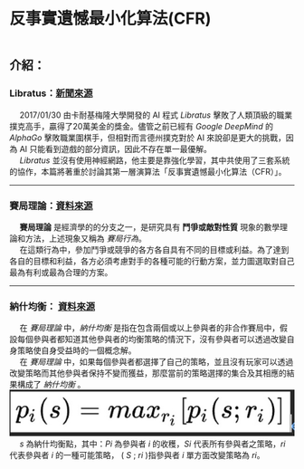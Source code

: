 # 反事實遺憾最小化算法(CFR)

```

```

## 介紹： 

### Libratus：[新聞來源](https://ppfocus.com/0/sp8254d02.html)
&ensp;&ensp; 2017/01/30 由卡耐基梅隆大學開發的 AI 程式 *Libratus* 擊敗了人類頂級的職業撲克高手，贏得了20萬美金的獎金。儘管之前已經有 *Google DeepMind* 的 *AlphaGo* 擊敗職業圍棋手，但相對而言德州撲克對於 AI 來說卻是更大的挑戰，因為 AI 只能看到遊戲的部分資訊，因此不存在單一最優解。<br>
&ensp;&ensp; *Libratus* 並沒有使用神經網路，他主要是靠強化學習，其中共使用了三套系統的協作，本篇將著重於討論其第一層演算法「反事實遺憾最小化算法（CFR）」。

---

### 賽局理論：[資料來源](https://zh.wikipedia.org/zh-tw/%E5%8D%9A%E5%BC%88%E8%AE%BA)
&ensp;&ensp; **賽局理論** 是經濟學的的分支之一，是研究具有 **鬥爭或敵對性質** 現象的數學理論和方法，上述現象又稱為 *賽局行為*。<br>
&ensp;&ensp; 在這類行為中，參加鬥爭或競爭的各方各自具有不同的目標或利益。為了達到各自的目標和利益，各方必須考慮對手的各種可能的行動方案，並力圖選取對自己最為有利或最為合理的方案。

---

### 納什均衡： [資料來源](https://zh.wikipedia.org/wiki/%E7%BA%B3%E4%BB%80%E5%9D%87%E8%A1%A1)
&ensp;&ensp; 在 *賽局理論* 中，*納什均衡* 是指在包含兩個或以上參與者的非合作賽局中，假設每個參與者都知道其他參與者的均衡策略的情況下，沒有參與者可以透過改變自身策略使自身受益時的一個概念解。<br>
&ensp;&ensp; 在 *賽局理論* 中，如果每個參與者都選擇了自己的策略，並且沒有玩家可以透過改變策略而其他參與者保持不變而獲益，那麼當前的策略選擇的集合及其相應的結果構成了 *納什均衡* 。<br>
![](./pic/nash.jpg)<br>
&ensp;&ensp; *s* 為納什均衡點，其中：*Pi* 為參與者 *i* 的收穫，*Si* 代表所有參與者之策略，*ri* 代表參與者 *i* 的一種可能策略， ( *S* ; *ri* )指參與者 *i* 單方面改變策略為 *ri*。
